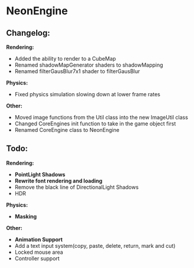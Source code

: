 # NeonEngine

## Changelog:

**Rendering:**
- Added the ability to render to a CubeMap
- Renamed shadowMapGenerator shaders to shadowMapping
- Renamed filterGausBlur7x1 shader to filterGausBlur

**Physics:**
- Fixed physics simulation slowing down at lower frame rates

**Other:**
- Moved image functions from the Util class into the new ImageUtil class
- Changed CoreEngines init function to take in the game object first
- Renamed CoreEngine class to NeonEngine

## Todo:

**Rendering:**
- **PointLight Shadows**
- **Rewrite font rendering and loading**
- Remove the black line of DirectionalLight Shadows
- HDR

**Physics:**
- **Masking**

**Other:**
- **Animation Support**
- Add a text input system(copy, paste, delete, return, mark and cut)
- Locked mouse area
- Controller support
